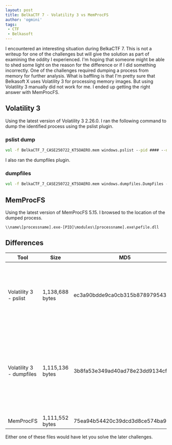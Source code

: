 ```yaml
---
layout: post
title: BelkaCTF 7 - Volatility 3 vs MemProcFS
author: 'ogmini'
tags:
 - CTF
 - Belkasoft
---
```


I encountered an interesting situation during BelkaCTF 7. This is not a writeup for one of the challenges but will give the solution as part of examining the oddity I experienced. I'm hoping that someone might be able to shed some light on the reason for the difference or if I did something incorrectly. One of the challenges required dumping a process from memory for further analysis. What is baffling is that I'm pretty sure that Belkasoft X uses Volatility 3 for processing memory images. But using Volatility 3 manually did not work for me. I ended up getting the right answer with MemProcFS.

## Volatility 3

Using the latest version of Volatility 3 2.26.0. I ran the following command to dump the identified process using the pslist plugin.

### pslist dump

~~~ cmd
vol -f BelkaCTF_7_CASE250722_KTSOAERO.mem windows.pslist --pid #### --dump
~~~

I also ran the dumpfiles plugin.

### dumpfiles

~~~ cmd
vol -f BelkaCTF_7_CASE250722_KTSOAERO.mem windows.dumpfiles.DumpFiles --pid ####
~~~

## MemProcFS

Using the latest version of MemProcFS 5.15. I browsed to the location of the dumped process.

~~~ file
\\name\[processname].exe-[PID]\modules\[processname].exe\pefile.dll
~~~

## Differences

| Tool | Size | MD5 | Notes |
| --- | --- | --- | --- |
| Volatility 3 - pslist | 1,138,688 bytes | ec3a90bdde9ca0cb315b8789795436f1 | 010 Editor Compare shows many differences scattered throughout from the correct file. |
| Volatility 3 - dumpfiles | 1,115,136 bytes | 3b8fa53e349ad40ad78e23dd9134cfa2 | 010 Editor Compare shows that the beginning is the same as the correct file. This file just has more null bytes at the end. |
| MemProcFS | 1,111,552 bytes | 75ea94b54420c39dcd3d8ce574ba9d34 | Correct File |

Either one of these files would have let you solve the later challenges.
